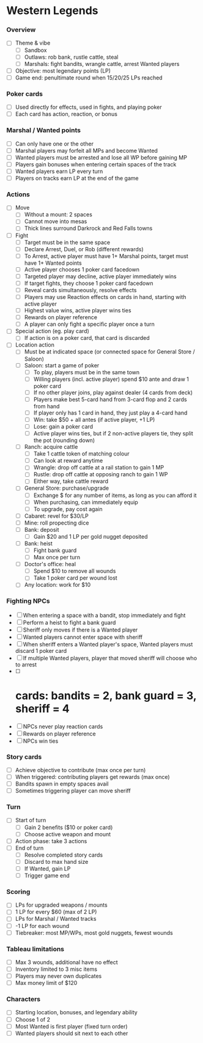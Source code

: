 # Western Legends

### Overview

- [ ] Theme & vibe
  - [ ] Sandbox
  - [ ] Outlaws: rob bank, rustle cattle, steal
  - [ ] Marshals: fight bandits, wrangle cattle, arrest Wanted players
- [ ] Objective: most legendary points (LP)
- [ ] Game end: penultimate round when 15/20/25 LPs reached

### Poker cards

- [ ] Used directly for effects, used in fights, and playing poker
- [ ] Each card has action, reaction, or bonus

### Marshal / Wanted points

- [ ] Can only have one or the other
- [ ] Marshal players may forfeit all MPs and become Wanted
- [ ] Wanted players must be arrested and lose all WP before gaining MP
- [ ] Players gain bonuses when entering certain spaces of the track
- [ ] Wanted players earn LP every turn
- [ ] Players on tracks earn LP at the end of the game

### Actions

- [ ] Move
  - [ ] Without a mount: 2 spaces
  - [ ] Cannot move into mesas
  - [ ] Thick lines surround Darkrock and Red Falls towns
- [ ] Fight
  - [ ] Target must be in the same space
  - [ ] Declare Arrest, Duel, or Rob (different rewards)
  - [ ] To Arrest, active player must have 1+ Marshal points, target must have 1+ Wanted points
  - [ ] Active player chooses 1 poker card facedown
  - [ ] Targeted player may decline, active player immediately wins
  - [ ] If target fights, they choose 1 poker card facedown
  - [ ] Reveal cards simultaneously, resolve effects
  - [ ] Players may use Reaction effects on cards in hand, starting with active player
  - [ ] Highest value wins, active player wins ties
  - [ ] Rewards on player reference
  - [ ] A player can only fight a specific player once a turn
- [ ] Special action (eg. play card)
  - [ ] If action is on a poker card, that card is discarded
- [ ] Location action
  - [ ] Must be at indicated space (or connected space for General Store / Saloon)
  - [ ] Saloon: start a game of poker
    - [ ] To play, players must be in the same town
    - [ ] Willing players (incl. active player) spend $10 ante and draw 1 poker card
    - [ ] If no other player joins, play against dealer (4 cards from deck)
    - [ ] Players make best 5-card hand from 3-card flop and 2 cards from hand
    - [ ] If player only has 1 card in hand, they just play a 4-card hand
    - [ ] Win: take $50 + all antes (if active player, +1 LP)
    - [ ] Lose: gain a poker card
    - [ ] Active player wins ties, but if 2 non-active players tie, they split the pot (rounding down)
  - [ ] Ranch: acquire cattle
    - [ ] Take 1 cattle token of matching colour
    - [ ] Can look at reward anytime
    - [ ] Wrangle: drop off cattle at a rail station to gain 1 MP
    - [ ] Rustle: drop off cattle at opposing ranch to gain 1 WP
    - [ ] Either way, take cattle reward
  - [ ] General Store: purchase/upgrade
    - [ ] Exchange $ for any number of items, as long as you can afford it
    - [ ] When purchasing, can immediately equip
    - [ ] To upgrade, pay cost again
  - [ ] Cabaret: revel for $30/LP
  - [ ] Mine: roll propecting dice
  - [ ] Bank: deposit
    - [ ] Gain $20 and 1 LP per gold nugget deposited
  - [ ] Bank: heist
    - [ ] Fight bank guard
    - [ ] Max once per turn
  - [ ] Doctor's office: heal
    - [ ] Spend $10 to remove all wounds
    - [ ] Take 1 poker card per wound lost
  - [ ] Any location: work for $10

### Fighting NPCs

- [ ] When entering a space with a bandit, stop immediately and fight
- [ ] Perform a heist to fight a bank guard
- [ ] Sheriff only moves if there is a Wanted player
- [ ] Wanted players cannot enter space with sheriff
- [ ] When sheriff enters a Wanted player's space, Wanted players must discard 1 poker card
- [ ] If multiple Wanted players, player that moved sheriff will choose who to arrest
- [ ] # cards: bandits = 2, bank guard = 3, sheriff = 4
- [ ] NPCs never play reaction cards
- [ ] Rewards on player reference
- [ ] NPCs win ties

### Story cards

- [ ] Achieve objective to contribute (max once per turn)
- [ ] When triggered: contributing players get rewards (max once)
- [ ] Bandits spawn in empty spaces avail
- [ ] Sometimes triggering player can move sheriff

### Turn

- [ ] Start of turn
  - [ ] Gain 2 benefits ($10 or poker card)
  - [ ] Choose active weapon and mount
- [ ] Action phase: take 3 actions
- [ ] End of turn
  - [ ] Resolve completed story cards
  - [ ] Discard to max hand size
  - [ ] If Wanted, gain LP
  - [ ] Trigger game end

### Scoring

- [ ] LPs for upgraded weapons / mounts
- [ ] 1 LP for every $60 (max of 2 LP)
- [ ] LPs for Marshal / Wanted tracks
- [ ] -1 LP for each wound
- [ ] Tiebreaker: most MP/WPs, most gold nuggets, fewest wounds

### Tableau limitations

- [ ] Max 3 wounds, additional have no effect
- [ ] Inventory limited to 3 misc items
- [ ] Players may never own duplicates
- [ ] Max money limit of $120

### Characters

- [ ] Starting location, bonuses, and legendary ability
- [ ] Choose 1 of 2
- [ ] Most Wanted is first player (fixed turn order)
- [ ] Wanted players should sit next to each other
